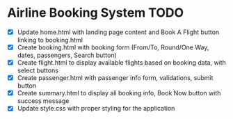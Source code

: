 # Airline Booking System TODO

- [x] Update home.html with landing page content and Book A Flight button linking to booking.html
- [x] Create booking.html with booking form (From/To, Round/One Way, dates, passengers, Search button)
- [x] Create flight.html to display available flights based on booking data, with select buttons
- [x] Create passenger.html with passenger info form, validations, submit button
- [x] Create summary.html to display all booking info, Book Now button with success message
- [x] Update style.css with proper styling for the application
